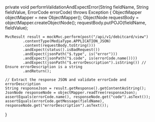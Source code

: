 private void performValidationAndExpectError(String fieldName, String fieldValue, ErrorCode errorCode) throws Exception {
    ObjectMapper objectMapper = new ObjectMapper();
    ObjectNode requestBody = objectMapper.createObjectNode();
    requestBody.putPOJO(fieldName, fieldValue);

    MvcResult result = mockMvc.perform(post("/api/v1/debitcard/view")
            .contentType(MediaType.APPLICATION_JSON)
            .content(requestBody.toString()))
            .andExpect(status().isBadRequest())
            .andExpect(jsonPath("$.type", is("error")))
            .andExpect(jsonPath("$.code", is(errorCode.name())))
            .andExpect(jsonPath("$.errorDescription").isString()) // Ensure errorDescription is a string
            .andReturn();

    // Extract the response JSON and validate errorCode and errorDescription
    String responseJson = result.getResponse().getContentAsString();
    JsonNode responseNode = objectMapper.readTree(responseJson);
    assertEquals(errorCode.name(), responseNode.get("code").asText());
    assertEquals(errorCode.getMessage(fieldName), responseNode.get("errorDescription").asText());
}
